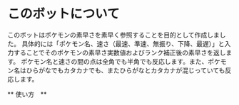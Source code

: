 # このボットについて 
このボットはポケモンの素早さを素早く参照することを目的として作成しました。
具体的には「ポケモン名、速さ（最速、準速、無振り、下降、最遅）」と入力することでそのポケモンの素早さ実数値およびランク補正後の素早さを返します。
ポケモン名と速さの間の点は全角でも半角でも反応します。また、ポケモン名はひらがなでもカタカナでも、またひらがなとカタカナが混じっていても反応します。

** 使い方　**



